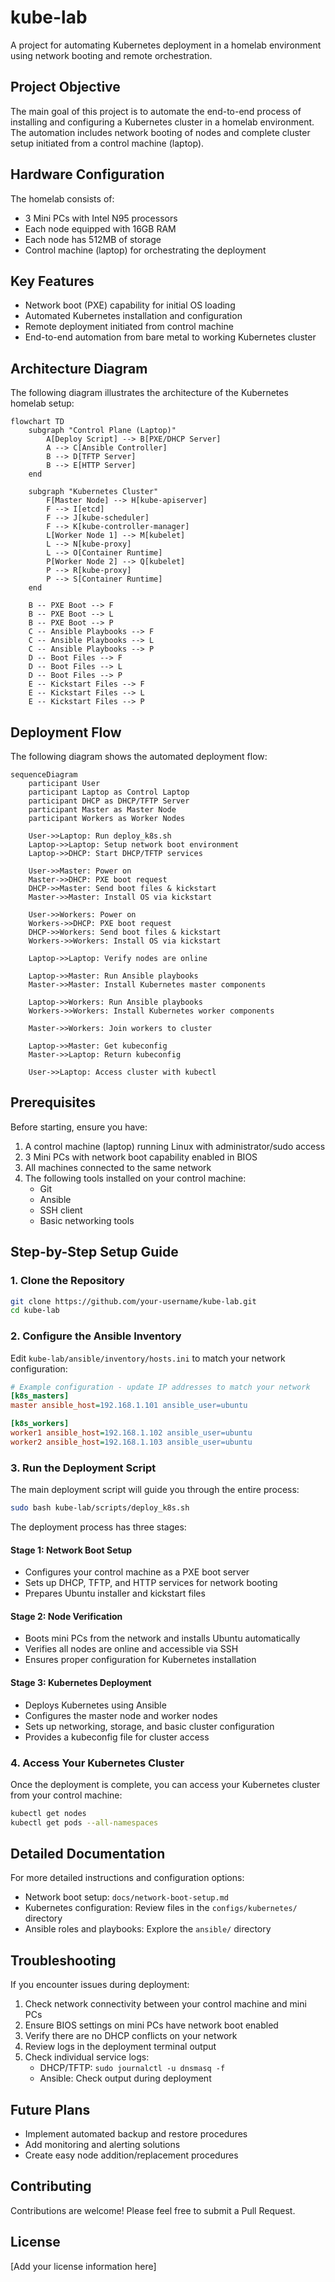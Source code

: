 # kube-lab

A project for automating Kubernetes deployment in a homelab environment using network booting and remote orchestration.

## Project Objective

The main goal of this project is to automate the end-to-end process of installing and configuring a Kubernetes cluster in a homelab environment. The automation includes network booting of nodes and complete cluster setup initiated from a control machine (laptop).

## Hardware Configuration

The homelab consists of:
- 3 Mini PCs with Intel N95 processors
- Each node equipped with 16GB RAM
- Each node has 512MB of storage
- Control machine (laptop) for orchestrating the deployment

## Key Features

- Network boot (PXE) capability for initial OS loading
- Automated Kubernetes installation and configuration
- Remote deployment initiated from control machine
- End-to-end automation from bare metal to working Kubernetes cluster

## Architecture Diagram

The following diagram illustrates the architecture of the Kubernetes homelab setup:

```mermaid
flowchart TD
    subgraph "Control Plane (Laptop)"
        A[Deploy Script] --> B[PXE/DHCP Server]
        A --> C[Ansible Controller]
        B --> D[TFTP Server]
        B --> E[HTTP Server]
    end
    
    subgraph "Kubernetes Cluster"
        F[Master Node] --> H[kube-apiserver]
        F --> I[etcd]
        F --> J[kube-scheduler]
        F --> K[kube-controller-manager]
        L[Worker Node 1] --> M[kubelet]
        L --> N[kube-proxy]
        L --> O[Container Runtime]
        P[Worker Node 2] --> Q[kubelet]
        P --> R[kube-proxy]
        P --> S[Container Runtime]
    end
    
    B -- PXE Boot --> F
    B -- PXE Boot --> L
    B -- PXE Boot --> P
    C -- Ansible Playbooks --> F
    C -- Ansible Playbooks --> L
    C -- Ansible Playbooks --> P
    D -- Boot Files --> F
    D -- Boot Files --> L
    D -- Boot Files --> P
    E -- Kickstart Files --> F
    E -- Kickstart Files --> L
    E -- Kickstart Files --> P
```

## Deployment Flow

The following diagram shows the automated deployment flow:

```mermaid
sequenceDiagram
    participant User
    participant Laptop as Control Laptop
    participant DHCP as DHCP/TFTP Server
    participant Master as Master Node
    participant Workers as Worker Nodes
    
    User->>Laptop: Run deploy_k8s.sh
    Laptop->>Laptop: Setup network boot environment
    Laptop->>DHCP: Start DHCP/TFTP services
    
    User->>Master: Power on
    Master->>DHCP: PXE boot request
    DHCP->>Master: Send boot files & kickstart
    Master->>Master: Install OS via kickstart
    
    User->>Workers: Power on
    Workers->>DHCP: PXE boot request
    DHCP->>Workers: Send boot files & kickstart
    Workers->>Workers: Install OS via kickstart
    
    Laptop->>Laptop: Verify nodes are online
    
    Laptop->>Master: Run Ansible playbooks
    Master->>Master: Install Kubernetes master components
    
    Laptop->>Workers: Run Ansible playbooks
    Workers->>Workers: Install Kubernetes worker components
    
    Master->>Workers: Join workers to cluster
    
    Laptop->>Master: Get kubeconfig
    Master->>Laptop: Return kubeconfig
    
    User->>Laptop: Access cluster with kubectl
```

## Prerequisites

Before starting, ensure you have:

1. A control machine (laptop) running Linux with administrator/sudo access
2. 3 Mini PCs with network boot capability enabled in BIOS
3. All machines connected to the same network
4. The following tools installed on your control machine:
   - Git
   - Ansible
   - SSH client
   - Basic networking tools

## Step-by-Step Setup Guide

### 1. Clone the Repository

```bash
git clone https://github.com/your-username/kube-lab.git
cd kube-lab
```

### 2. Configure the Ansible Inventory

Edit `kube-lab/ansible/inventory/hosts.ini` to match your network configuration:

```ini
# Example configuration - update IP addresses to match your network
[k8s_masters]
master ansible_host=192.168.1.101 ansible_user=ubuntu

[k8s_workers]
worker1 ansible_host=192.168.1.102 ansible_user=ubuntu
worker2 ansible_host=192.168.1.103 ansible_user=ubuntu
```

### 3. Run the Deployment Script

The main deployment script will guide you through the entire process:

```bash
sudo bash kube-lab/scripts/deploy_k8s.sh
```

The deployment process has three stages:

#### Stage 1: Network Boot Setup

- Configures your control machine as a PXE boot server
- Sets up DHCP, TFTP, and HTTP services for network booting
- Prepares Ubuntu installer and kickstart files

#### Stage 2: Node Verification

- Boots mini PCs from the network and installs Ubuntu automatically
- Verifies all nodes are online and accessible via SSH
- Ensures proper configuration for Kubernetes installation

#### Stage 3: Kubernetes Deployment

- Deploys Kubernetes using Ansible
- Configures the master node and worker nodes
- Sets up networking, storage, and basic cluster configuration
- Provides a kubeconfig file for cluster access

### 4. Access Your Kubernetes Cluster

Once the deployment is complete, you can access your Kubernetes cluster from your control machine:

```bash
kubectl get nodes
kubectl get pods --all-namespaces
```

## Detailed Documentation

For more detailed instructions and configuration options:

- Network boot setup: `docs/network-boot-setup.md`
- Kubernetes configuration: Review files in the `configs/kubernetes/` directory
- Ansible roles and playbooks: Explore the `ansible/` directory

## Troubleshooting

If you encounter issues during deployment:

1. Check network connectivity between your control machine and mini PCs
2. Ensure BIOS settings on mini PCs have network boot enabled
3. Verify there are no DHCP conflicts on your network
4. Review logs in the deployment terminal output
5. Check individual service logs:
   - DHCP/TFTP: `sudo journalctl -u dnsmasq -f`
   - Ansible: Check output during deployment

## Future Plans

- Implement automated backup and restore procedures
- Add monitoring and alerting solutions
- Create easy node addition/replacement procedures

## Contributing

Contributions are welcome! Please feel free to submit a Pull Request.

## License

[Add your license information here]